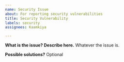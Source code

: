 ```yaml
---
name: Security Issue
about: For reporting security vulnerabilities
title: Security Vulnerability
labels: security
assignees: Kaamkiya

---
```


**What is the issue? Describe here.**
Whatever the issue is.

**Possible solutions?**
Optional
